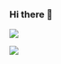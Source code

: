 ### Hi there 👋

<a href="mailto:shoukou.lee@gmail.com"><img src="https://img.shields.io/badge/Gmail-d14836?style=flat-square&logo=Gmail&logoColor=white&link=shoukou.lee@gmail.com"/></a>

<img src="https://img.shields.io/badge/LinkedIn-0077B5?style=flat-square&logo=linkedin&logoColor=white&link=https://www.linkedin.com/in/seungho-lee-408486239/"/></a>

<!--
**shoukou-lee/shoukou-lee** is a ✨ _special_ ✨ repository because its `README.md` (this file) appears on your GitHub profile.

Here are some ideas to get you started:

- 🔭 I’m currently working on ...
- 🌱 I’m currently learning ...
- 👯 I’m looking to collaborate on ...
- 🤔 I’m looking for help with ...
- 💬 Ask me about ...
- 📫 How to reach me: ...
- 😄 Pronouns: ...
- ⚡ Fun fact: ...
-->
